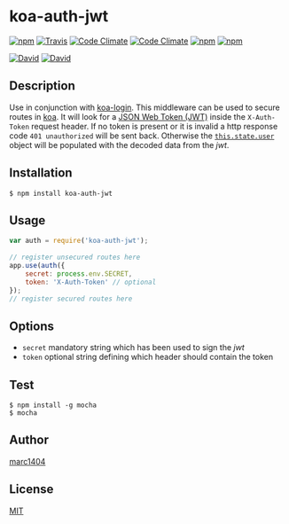 # koa-auth-jwt
[![npm](https://img.shields.io/npm/v/koa-auth-jwt.svg?style=flat-square)](https://www.npmjs.com/package/koa-auth-jwt)
[![Travis](https://img.shields.io/travis/marc1404/koa-auth-jwt.svg?style=flat-square)](https://travis-ci.org/marc1404/koa-auth-jwt)
[![Code Climate](https://img.shields.io/codeclimate/github/marc1404/koa-auth-jwt.svg?style=flat-square)](https://codeclimate.com/github/marc1404/koa-auth-jwt)
[![Code Climate](https://img.shields.io/codeclimate/coverage/github/marc1404/koa-auth-jwt.svg?style=flat-square)](https://codeclimate.com/github/marc1404/koa-auth-jwt/coverage)
[![npm](https://img.shields.io/npm/l/koa-auth-jwt.svg?style=flat-square)](https://github.com/marc1404/koa-auth-jwt/blob/master/LICENSE)
[![npm](https://img.shields.io/npm/dm/koa-auth-jwt.svg?style=flat-square)](https://www.npmjs.com/package/koa-auth-jwt)

[![David](https://img.shields.io/david/marc1404/koa-auth-jwt.svg?style=flat-square)](https://github.com/marc1404/koa-auth-jwt/blob/master/package.json)
[![David](https://img.shields.io/david/dev/marc1404/koa-auth-jwt.svg?style=flat-square)](https://github.com/marc1404/koa-auth-jwt/blob/master/package.json)
  
## Description
Use in conjunction with [koa-login](https://www.npmjs.com/package/koa-login).
This middleware can be used to secure routes in [koa](https://www.npmjs.com/package/koa).
It will look for a [JSON Web Token (JWT)](https://www.npmjs.com/package/jsonwebtoken) inside the ```X-Auth-Token``` request header.
If no token is present or it is invalid a http response code ```401 unauthorized``` will be sent back.
Otherwise the [```this.state.user```](http://koajs.com/#context) object will be populated with the decoded data from the *jwt*.

## Installation
```
$ npm install koa-auth-jwt
```
  
## Usage
```javascript
var auth = require('koa-auth-jwt');
  
// register unsecured routes here  
app.use(auth({
	secret: process.env.SECRET,
	token: 'X-Auth-Token' // optional
});
// register secured routes here
```
  
## Options
- ```secret``` mandatory string which has been used to sign the *jwt*
- ```token``` optional string defining which header should contain the token

## Test
```
$ npm install -g mocha  
$ mocha
```

## Author
[marc1404](https://github.com/marc1404)

## License
[MIT](https://github.com/marc1404/koa-auth-jwt/blob/master/LICENSE)
